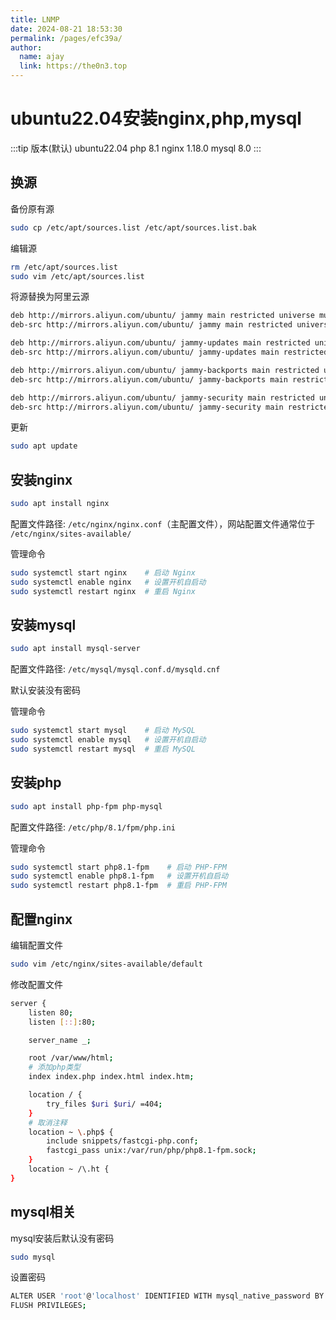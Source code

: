 ```yaml
---
title: LNMP
date: 2024-08-21 18:53:30
permalink: /pages/efc39a/
author: 
  name: ajay
  link: https://the0n3.top
---
```

# ubuntu22.04安装nginx,php,mysql

:::tip 版本(默认)
ubuntu22.04
php 8.1
nginx 1.18.0
mysql 8.0
:::


## 换源

备份原有源

```bash
sudo cp /etc/apt/sources.list /etc/apt/sources.list.bak
```

编辑源

```bash
rm /etc/apt/sources.list
sudo vim /etc/apt/sources.list
```

将源替换为阿里云源

```bash
deb http://mirrors.aliyun.com/ubuntu/ jammy main restricted universe multiverse
deb-src http://mirrors.aliyun.com/ubuntu/ jammy main restricted universe multiverse

deb http://mirrors.aliyun.com/ubuntu/ jammy-updates main restricted universe multiverse
deb-src http://mirrors.aliyun.com/ubuntu/ jammy-updates main restricted universe multiverse

deb http://mirrors.aliyun.com/ubuntu/ jammy-backports main restricted universe multiverse
deb-src http://mirrors.aliyun.com/ubuntu/ jammy-backports main restricted universe multiverse

deb http://mirrors.aliyun.com/ubuntu/ jammy-security main restricted universe multiverse
deb-src http://mirrors.aliyun.com/ubuntu/ jammy-security main restricted universe multiverse
```

更新

```bash
sudo apt update
```

## 安装nginx

```bash
sudo apt install nginx
```

配置文件路径: `/etc/nginx/nginx.conf`（主配置文件），网站配置文件通常位于 `/etc/nginx/sites-available/`

管理命令

```bash
sudo systemctl start nginx    # 启动 Nginx
sudo systemctl enable nginx   # 设置开机自启动
sudo systemctl restart nginx  # 重启 Nginx
```

## 安装mysql

```bash
sudo apt install mysql-server
```

配置文件路径: `/etc/mysql/mysql.conf.d/mysqld.cnf`

默认安装没有密码

管理命令

```bash
sudo systemctl start mysql    # 启动 MySQL
sudo systemctl enable mysql   # 设置开机自启动
sudo systemctl restart mysql  # 重启 MySQL
```

## 安装php

```bash
sudo apt install php-fpm php-mysql
```

配置文件路径: `/etc/php/8.1/fpm/php.ini`

管理命令
```bash
sudo systemctl start php8.1-fpm    # 启动 PHP-FPM
sudo systemctl enable php8.1-fpm   # 设置开机自启动
sudo systemctl restart php8.1-fpm  # 重启 PHP-FPM
```

## 配置nginx

编辑配置文件

```bash
sudo vim /etc/nginx/sites-available/default
```

修改配置文件

```bash
server {
    listen 80;
    listen [::]:80;

    server_name _;

    root /var/www/html;
    # 添加php类型
    index index.php index.html index.htm;

    location / {
        try_files $uri $uri/ =404;
    }
    # 取消注释
    location ~ \.php$ {
        include snippets/fastcgi-php.conf;
        fastcgi_pass unix:/var/run/php/php8.1-fpm.sock;
    }
    location ~ /\.ht {
}
```

## mysql相关

mysql安装后默认没有密码

```bash
sudo mysql
```

设置密码

```bash
ALTER USER 'root'@'localhost' IDENTIFIED WITH mysql_native_password BY '新密码';
FLUSH PRIVILEGES;
```
